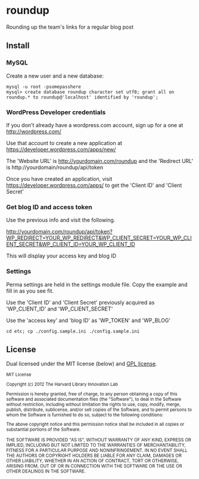 roundup
======

Rounding up the team's links for a regular blog post

## Install

### MySQL

Create a new user and a new database:

	mysql -u root -psomepasshere
	mysql> create database roundup character set utf8; grant all on roundup.* to roundup@'localhost' identified by 'roundup';

### WordPress Developer credentials

If you don't already have a wordpress.com account, sign up for a one at http://wordpress.com/

Use that account to create a new application at https://developer.wordpress.com/apps/new/

The 'Website URL' is http://yourdomain.com/roundup and the 'Redirect URL' is http://yourdomain/roundup/api/token

Once you have created an application, visit https://developer.wordpress.com/apps/ to get the 'Client ID' and 'Client Secret'

### Get blog ID and access token

Use the previous info and visit the following.

http://yourdomain.com/roundup/api/token?WP_REDIRECT=YOUR_WP_REDIRECT&WP_CLIENT_SECRET=YOUR_WP_CLIENT_SECRET&WP_CLIENT_ID=YOUR_WP_CLIENT_ID

This will display your access key and blog ID

### Settings

Perma settings are held in the settings module file. Copy the example and fill in as you see fit.  

Use the 'Client ID' and 'Client Secret' previously acquired as 'WP_CLIENT_ID' and 'WP_CLIENT_SECRET'

Use the 'access key' and 'blog ID' as 'WP_TOKEN' and 'WP_BLOG'

    cd etc; cp ./config.sample.ini ./config.sample.ini


## License

Dual licensed under the MIT license (below) and [GPL license](http://www.gnu.org/licenses/gpl-3.0.html).

<small>
MIT License

Copyright (c) 2012 The Harvard Library Innovation Lab

Permission is hereby granted, free of charge, to any person obtaining a copy of this software and associated documentation files (the "Software"), to deal in the Software without restriction, including without limitation the rights to use, copy, modify, merge, publish, distribute, sublicense, and/or sell copies of the Software, and to permit persons to whom the Software is furnished to do so, subject to the following conditions:

The above copyright notice and this permission notice shall be included in all copies or substantial portions of the Software.

THE SOFTWARE IS PROVIDED "AS IS", WITHOUT WARRANTY OF ANY KIND, EXPRESS OR IMPLIED, INCLUDING BUT NOT LIMITED TO THE WARRANTIES OF MERCHANTABILITY, FITNESS FOR A PARTICULAR PURPOSE AND NONINFRINGEMENT. IN NO EVENT SHALL THE AUTHORS OR COPYRIGHT HOLDERS BE LIABLE FOR ANY CLAIM, DAMAGES OR OTHER LIABILITY, WHETHER IN AN ACTION OF CONTRACT, TORT OR OTHERWISE, ARISING FROM, OUT OF OR IN CONNECTION WITH THE SOFTWARE OR THE USE OR OTHER DEALINGS IN THE SOFTWARE.
</small>
